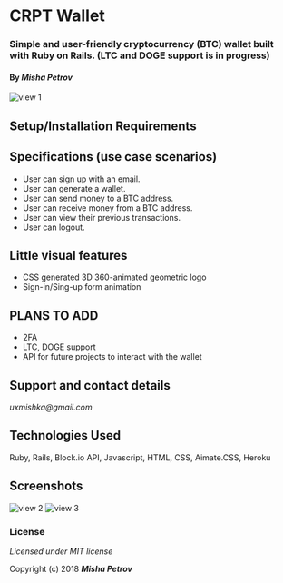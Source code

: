 # CRPT Wallet

### Simple and user-friendly cryptocurrency (BTC) wallet built with Ruby on Rails. (LTC and DOGE support is in progress)

#### By _**Misha Petrov**_

![view 1](
https://pro2-bar-s3-cdn-cf3.myportfolio.com/257c8eced7e830e5d34f94f741276bf4/ee1cb42c-a3cd-4ac8-872a-d1328594db0b_rw_1920.png?h=a2a34b82439e1a72b2c734d67483c700)

## Setup/Installation Requirements

## Specifications (use case scenarios)

* User can sign up with an email.
* User can generate a wallet.
* User can send money to a BTC address.
* User can receive money from a BTC address.
* User can view their previous transactions.
* User can logout.

## Little visual features

* CSS generated 3D 360-animated geometric logo
* Sign-in/Sing-up form animation

## PLANS TO ADD

* 2FA
* LTC, DOGE support
* API for future projects to interact with the wallet

## Support and contact details

_uxmishka@gmail.com_

## Technologies Used

Ruby, Rails, Block.io API, Javascript, HTML, CSS, Aimate.CSS, Heroku

## Screenshots

![view 2](https://pro2-bar-s3-cdn-cf5.myportfolio.com/257c8eced7e830e5d34f94f741276bf4/659ec37b-52e6-4b78-887f-91d5dd1f2aa5_rw_1920.png?h=e398495b3e497031581e628308fc2f6b)
![view 3](https://pro2-bar-s3-cdn-cf4.myportfolio.com/257c8eced7e830e5d34f94f741276bf4/f483fafa-a501-4c1e-a762-e0eba3c9ce16_rw_1920.png?h=fdda647a95f0726e36e89abcf2094e51)

### License

*Licensed under MIT license*

Copyright (c) 2018 **_Misha Petrov_**
